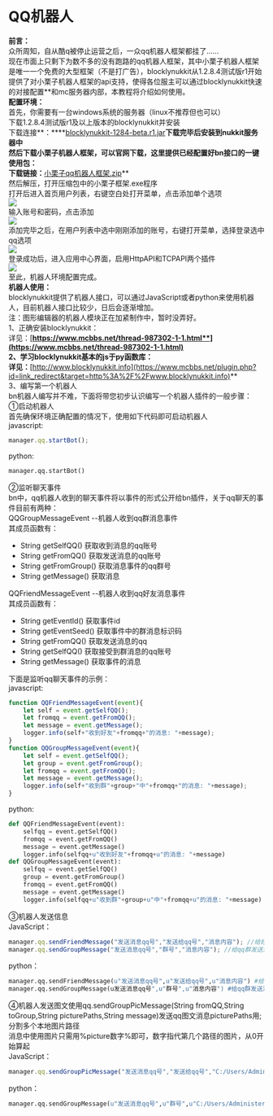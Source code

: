 # QQ机器人  
**前言：**  
众所周知，自从酷q被停止运营之后，一众qq机器人框架都挂了......  
现在市面上只剩下为数不多的没有跑路的qq机器人框架，其中小栗子机器人框架是唯一一个免费的大型框架（不是打广告），blocklynukkit从1.2.8.4测试版r1开始提供了对小栗子机器人框架的api支持，使得各位服主可以通过blocklynukkit快速的对接配置\*\*和mc服务器内部，本教程将介绍如何使用。  
**配置环境：**  
首先，你需要有一台windows系统的服务器（linux不推荐但也可以）  
下载1.2.8.4测试版r1及以上版本的blocklynukkit并安装  
下载连接**：****[blocklynukkit-1284-beta.r1.jar](https://www.mcbbs.net/plugin.php?id=link_redirect&target=https%3A%2F%2Ficesight.lanzous.com%2FigRZDfnf14d)**下载完毕后安装到nukkit服务器中  
然后下载小栗子机器人框架，可以官网下载，这里提供已经配置好bn接口的一键使用包：  
下载链接：**[小栗子qq机器人框架.zip](https://www.mcbbs.net/plugin.php?id=link_redirect&target=https%3A%2F%2Ficesight.lanzous.com%2Fi2gOjfnf8md)**  
然后解压，打开压缩包中的小栗子框架.exe程序  
打开后进入首页用户列表，右键空白处打开菜单，点击添加单个选项  
![](https://attachment.mcbbs.net/forum/202008/15/160711ehkufikoldxix2dm.png)  
输入账号和密码，点击添加  
![](https://attachment.mcbbs.net/forum/202008/15/160738b1wofennc2vn2oe8.png)  
添加完毕之后，在用户列表中选中刚刚添加的账号，右键打开菜单，选择登录选中qq选项  
![](https://attachment.mcbbs.net/forum/202008/15/160858bykt6t5d0dhdijpt.png)  
登录成功后，进入应用中心界面，启用HttpAPI和TCPAPI两个插件  
![](https://attachment.mcbbs.net/forum/202008/15/161116rhz2nfanmugmfah8.png)  
至此，机器人环境配置完成。  
**机器人使用：**  
blocklynukkit提供了机器人接口，可以通过JavaScript或者python来使用机器人，目前机器人接口比较少，日后会逐渐增加。  
注：图形编辑器的机器人模块正在加紧制作中，暂时没弄好。  
1、正确安装blocklynukkit：  
详见：[**https://www.mcbbs.net/thread-987302-1-1.html**](https://www.mcbbs.net/thread-987302-1-1.html)  
2、学习blocklynukkit基本的js于py函数库：  
详见：**[http://www.blocklynukkit.info](https://www.mcbbs.net/plugin.php?id=link_redirect&target=http%3A%2F%2Fwww.blocklynukkit.info)**  
3、编写第一个机器人  
bn机器人编写并不难，下面将带您初步认识编写一个机器人插件的一般步骤：  
①启动机器人  
首先确保环境正确配置的情况下，使用如下代码即可启动机器人  
javascript:  
```javascript
manager.qq.startBot();  
```  
python:  
```python
manager.qq.startBot()  
```  
②监听聊天事件  
bn中，qq机器人收到的聊天事件将以事件的形式公开给bn插件，关于qq聊天的事件目前有两种：  
QQGroupMessageEvent --机器人收到qq群消息事件  
其成员函数有：  
- String getSelfQQ() 获取收到消息的qq账号  
- String getFromQQ() 获取发送消息的qq账号  
- String getFromGroup() 获取消息事件的qq群号  
- String getMessage() 获取消息 

QQFriendMessageEvent --机器人收到qq好友消息事件  
其成员函数有：  
- String getEventId() 获取事件id  
- String getEventSeed() 获取事件中的群消息标识码  
- String getFromQQ() 获取发送消息的qq  
- String getSelfQQ() 获取接受到群消息的qq账号  
- String getMessage() 获取事件的消息  

下面是监听qq聊天事件的示例：  
javascript:  
```javascript
function QQFriendMessageEvent(event){  
    let self = event.getSelfQQ();  
    let fromqq = event.getFromQQ();  
    let message = event.getMessage();  
    logger.info(self+"收到好友"+fromqq+"的消息: "+message);  
}  
function QQGroupMessageEvent(event){  
    let self = event.getSelfQQ();  
    let group = event.getFromGroup();  
    let fromqq = event.getFromQQ();  
    let message = event.getMessage();  
    logger.info(self+"收到群"+group+"中"+fromqq+"的消息: "+message);  
}  
```  
python:  
```python
def QQFriendMessageEvent(event):  
    selfqq = event.getSelfQQ()  
    fromqq = event.getFromQQ()  
    message = event.getMessage()  
    logger.info(selfqq+u"收到好友"+fromqq+u"的消息: "+message)  
def QQGroupMessageEvent(event):  
    selfqq = event.getSelfQQ()  
    group = event.getFromGroup()  
    fromqq = event.getFromQQ()  
    message = event.getMessage()  
    logger.info(selfqq+u"收到群"+group+u"中"+fromqq+u"的消息: "+message)  
```  
③机器人发送信息  
JavaScript：  
```javascript
manager.qq.sendFriendMessage("发送消息qq号","发送给qq号","消息内容"); //给好友发消息  
manager.qq.sendGroupMessage("发送消息qq号","群号","消息内容"); //给qq群发送消息  
```  
python：  
```python
manager.qq.sendFriendMessage(u"发送消息qq号",u"发送给qq号",u"消息内容") #给好友发消息  
manager.qq.sendGroupMessage(u发送消息qq号",u"群号",u"消息内容") #给qq群发送消息  
```  
④机器人发送图文使用qq.sendGroupPicMessage(String fromQQ,String toGroup,String picturePaths,String message)发送qq图文消息picturePaths用;分割多个本地图片路径  
消息中使用图片只需用%picture数字%即可，数字指代第几个路径的图片，从0开始算起  
JavaScript：  
```javascript
manager.qq.sendGroupPicMessage("发送消息qq号","发送给qq号","C:/Users/Administer/image.jpg;C:/Users/Administer/smile.jpg","图片image.png是:%picture0%\n图片smile.jpg是%picture1% "); //给qq群发图文消息  
```  
python：  
```python
manager.qq.sendGroupMessage(u"发送消息qq号",u"群号",u"C:/Users/Administer/image.jpg;C:/Users/Administer/smile.jpg",u"图片image.png是:%picture0%\n图片smile.jpg是%picture1% ") #给qq群发送图文消息  
```
